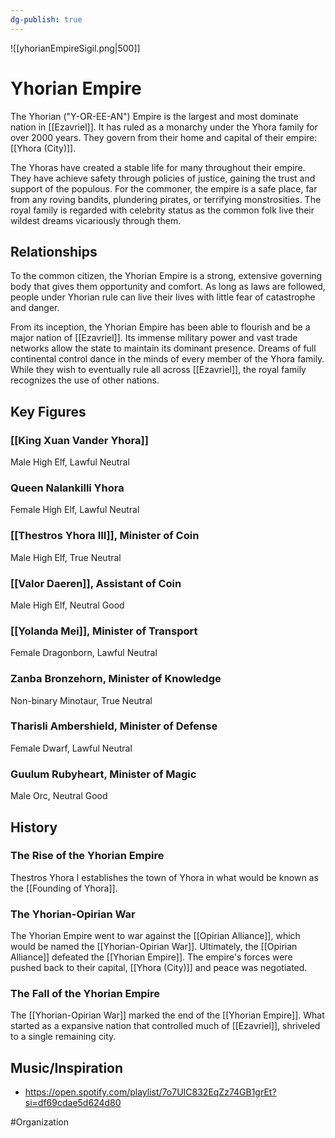 ```yaml
---
dg-publish: true
---
```


![[yhorianEmpireSigil.png|500]]
# Yhorian Empire
The Yhorian ("Y-OR-EE-AN") Empire is the largest and most dominate nation in [[Ezavriel]]. It has ruled as a monarchy under the Yhora family for over 2000 years. They govern from their home and capital of their empire: [[Yhora (City)]].

The Yhoras have created a stable life for many throughout their empire. They have achieve safety through policies of justice, gaining the trust and support of the populous. For the commoner, the empire is a safe place, far from any roving bandits, plundering pirates, or terrifying monstrosities. The royal family is regarded with celebrity status as the common folk live their wildest dreams vicariously through them. 

## Relationships
To the common citizen, the Yhorian Empire is a strong, extensive governing body that gives them opportunity and comfort. As long as laws are followed, people under Yhorian rule can live their lives with little fear of catastrophe and danger.  

From its inception, the Yhorian Empire has been able to flourish and be a major nation of [[Ezavriel]]. Its immense military power and vast trade networks allow the state to maintain its dominant presence. Dreams of full continental control dance in the minds of every member of the Yhora family. While they wish to eventually rule all across [[Ezavriel]], the royal family recognizes the use of other nations. 

## Key Figures
### [[King Xuan Vander Yhora]]
Male High Elf, Lawful Neutral

### Queen Nalankilli Yhora
Female High Elf, Lawful Neutral

### [[Thestros Yhora III]], Minister of Coin
Male High Elf, True Neutral

### [[Valor Daeren]], Assistant of Coin
Male High Elf, Neutral Good

### [[Yolanda Mei]], Minister of Transport 
Female Dragonborn, Lawful Neutral

### Zanba Bronzehorn, Minister of Knowledge 
Non-binary Minotaur, True Neutral

### Tharisli Ambershield, Minister of Defense 
Female Dwarf, Lawful Neutral

### Guulum Rubyheart, Minister of Magic 
Male Orc, Neutral Good

## History
### The Rise of the Yhorian Empire
Thestros Yhora I establishes the town of Yhora in what would be known as the [[Founding of Yhora]]. 

### The Yhorian-Opirian War
The Yhorian Empire went to war against the [[Opirian Alliance]], which would be named the [[Yhorian-Opirian War]]. Ultimately, the [[Opirian Alliance]] defeated  the [[Yhorian Empire]]. The empire's forces were pushed back to their capital, [[Yhora (City)]] and peace was negotiated. 

### The Fall of the Yhorian Empire 
The [[Yhorian-Opirian War]] marked the end of the [[Yhorian Empire]]. What started as a expansive nation that controlled much of [[Ezavriel]], shriveled to a single remaining city. 

## Music/Inspiration
- https://open.spotify.com/playlist/7o7UIC832EqZz74GB1grEt?si=df69cdae5d624d80

#Organization